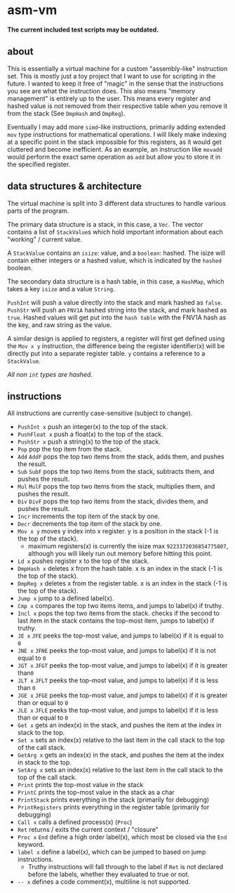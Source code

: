 # asm-vm

**The current included test scripts may be outdated.**

## about

This is essentially a virtual machine for a custom "assembly-like" instruction set. This is mostly just a toy project that I want to use for scripting in the future. I wanted to keep it free of "magic" in the sense that the instructions you see are what the instruction does. This also means "memory management" is entirely up to the user. This means every register and hashed value is not removed from their respective table when you remove it from the stack (See `DmpHash` and `DmpReg`). 

Eventually I may add more `simd`-like instructions, primarily adding extended `mov` type instructions for mathematical operations. I will likely make indexing at a specific point in the stack impossible for this registers, as it would get cluttered and become inefficient. As an example, an instruction like `movadd` would perform the exact same operation as `add` but allow you to store it in the specified register.  

## data structures & architecture
The virtual machine is split into 3 different data structures to handle various parts of the program.

The primary data structure is a stack, in this case, a `Vec`. The vector contains a list of `StackValue`s which hold important information about each "working" / current value.

A `StackValue` contains an `isize`: value, and a `boolean`: hashed. The isize will contain either integers or a hashed value, which is indicated by the `hashed` boolean.

The secondary data structure is a hash table, in this case, a `HashMap`, which takes a key `isize` and a value `String`. 

`PushInt` will push a value directly into the stack and mark hashed as `false`. `PushStr` will push an `FNV1A` hashed string into the stack, and mark hashed as `true`. Hashed values will get put into the `hash table` with the FNV1A hash as the key, and raw string as the value. 

A similar design is applied to registers, a register will first get defined using the `Mov x y` instruction, the difference being the register identifier(x) will be directly put into a separate register table. `y` contains a reference to a `StackValue`.

*All non `int` types are hashed.*

## instructions
All instructions are currently case-sensitive (subject to change).

- `PushInt x` push an integer(x) to the top of the stack.
- `PushFloat x` push a float(x) to the top of the stack.
- `PushStr x` push a string(x) to the top of the stack.
- `Pop` pop the top item from the stack.
- `Add` `AddF` pops the top two items from the stack, adds them, and pushes the result.
- `Sub` `SubF` pops the top two items from the stack, subtracts them, and pushes the result.
- `Mul` `MulF` pops the top two items from the stack, multiplies them, and pushes the result.
- `Div` `DivF` pops the top two items from the stack, divides them, and pushes the result.
- `Incr` increments the top item of the stack by one.
- `Decr` decrements the top item of the stack by one.
- `Mov x y` moves y index into x register. y is a position in the stack (-1 is the top of the stack).
    - maximum registers(x) is currently the isize max `9223372036854775807`, although you will likely run out memory before hitting this point. 
- `Ld x` pushes register x to the top of the stack.
- `DmpHash x` deletes x from the hash table. x is an index in the stack (-1 is the top of the stack).
- `DmpReg x` deletes x from the register table. x is an index in the stack (-1 is the top of the stack).
- `Jump x` jump to a defined label(x).
- `Cmp x` compares the top two items items, and jumps to label(x) if truthy.
- `Incl x` pops the top two items from the stack. checks if the second to last item in the stack contains the top-most item, jumps to label(x) if truthy.
- `JE x` `JFE` peeks the top-most value, and jumps to label(x) if it is equal to `0`
- `JNE x` `JFNE` peeks the top-most value, and jumps to label(x) if it is not equal to `0`
- `JGT x` `JFGT` peeks the top-most value, and jumps to label(x) if it is greater than`0`
- `JLT x` `JFLT` peeks the top-most value, and jumps to label(x) if it is less than `0`
- `JGE x` `JFGE` peeks the top-most value, and jumps to label(x) if it is greater than or equal to `0`
- `JLE x` `JFLE` peeks the top-most value, and jumps to label(x) if it is less than or equal to `0`
- `Get x` gets an index(x) in the stack, and pushes the item at the index in stack to the top.
- `Set x` sets an index(x) relative to the last item in the call stack to the top of the call stack.
- `GetArg x` gets an index(x) in the stack, and pushes the item at the index in stack to the top.
- `SetArg x` sets an index(x) relative to the last item in the call stack to the top of the call stack.
- `Print` prints the top-most value in the stack
- `PrintC` prints the top-most value in the stack as a char
- `PrintStack` prints everything in the stack (primarily for debugging)
- `PrintRegisters` prints everything in the register table (primarily for debugging)
- `Call x` calls a defined process(x) (`Proc`)
- `Ret` returns / exits the current context / "closure"
- `Proc x` `End` define a high order label(x), which most be closed via the `End` keyword.
- `label x` define a label(x), which can be jumped to based on jump instructions.
    - Truthy instructions will fall through to the label if `Ret` is not declared before the labels, whether they evaluated to true or not.
- `-- x` defines a code comment(x), multiline is not supported.